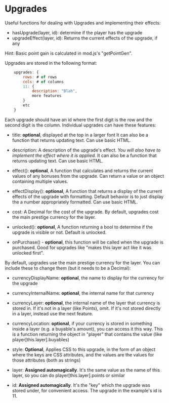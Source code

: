 # Upgrades

Useful functions for dealing with Upgrades and implementing their effects:

- hasUpgrade(layer, id): determine if the player has the upgrade
- upgradeEffect(layer, id): Returns the current effects of the upgrade, if any

Hint: Basic point gain is calculated in mod.js's "getPointGen".

Upgrades are stored in the following format:

```js
    upgrades: {
        rows: # of rows
        cols: # of columns
        11: {
            description: "Blah",
            more features
        }
        etc
    }
```

Each upgrade should have an id where the first digit is the row and the second digit is the column.
Individual upgrades can have these features:

- title: **optional**, displayed at the top in a larger font
         It can also be a function that returns updating text. Can use basic HTML.

- description: A description of the upgrade's effect. *You will also have to implement the effect where it is applied.*
        It can also be a function that returns updating text. Can use basic HTML.

- effect(): **optional**, A function that calculates and returns the current values of any bonuses from the upgrade.
    Can return a value or an object containing multiple values.

- effectDisplay(): **optional**, A function that returns a display of the current effects of the upgrade with
                    formatting. Default behavior is to just display the a number appropriately formatted. Can use basic HTML.

- cost: A Decimal for the cost of the upgrade. By default, upgrades cost the main prestige currency for the layer.

- unlocked(): **optional**, A function returning a bool to determine if the upgrade is visible or not. Default is unlocked.

- onPurchase() - **optional**, this function will be called when the upgrade is purchased.
                 Good for upgrades like "makes this layer act like it was unlocked first".

By default, upgrades use the main prestige currency for the layer. You can include these to change them (but it needs to be a Decimal):
- currencyDisplayName: **optional**, the name to display for the currency for the upgrade
- currencyInternalName: **optional**, the internal name for that currency
- currencyLayer: **optional**, the internal name of the layer that currency is stored in.
                 If it's not in a layer (like Points), omit. If it's not stored directly in a layer, instead use the next feature.
- currencyLocation: **optional**, if your currency is stored in something inside a layer (e.g. a buyable's amount), you can access it this way.
                    This is a function returning the object in "player" that contains the value (like player[this.layer].buyables)

- style: **Optional**, Applies CSS to this upgrade, in the form of an object where the keys are CSS attributes,
         and the values are the values for those attributes (both as strings)

- layer: **Assigned automagically**. It's the same value as the name of this layer, so you can do player[this.layer].points or similar

- id: **Assigned automagically**. It's the "key" which the upgrade was stored under, for convenient access.
      The upgrade in the example's id is 11.